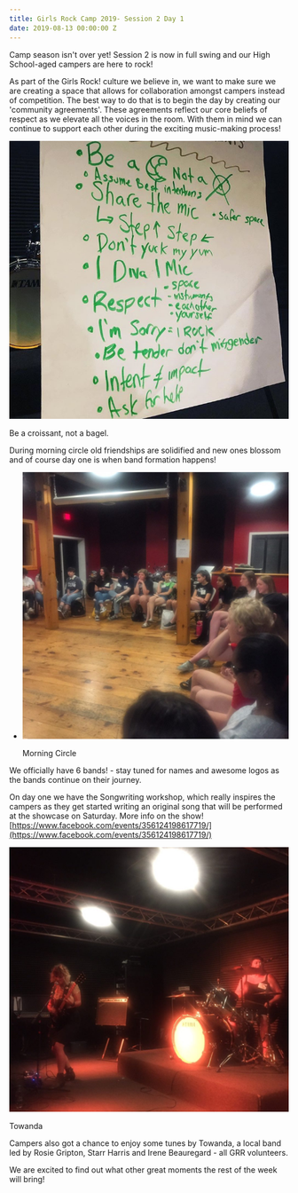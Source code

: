 ```yaml
---
title: Girls Rock Camp 2019- Session 2 Day 1
date: 2019-08-13 00:00:00 Z
---
```


Camp season isn't over yet! Session 2 is now in full swing and our High School-aged campers are here to rock!

As part of the Girls Rock! culture we believe in, we want to make sure we are creating a space that allows for collaboration amongst campers instead of competition. The best way to do that is to begin the day by creating our 'community agreements'. These agreements reflect our core beliefs of respect as we elevate all the voices in the room. With them in mind we can continue to support each other during the exciting music-making process!

![](images/FullSizeRender-2.jpg)

Be a croissant, not a bagel.

During morning circle old friendships are solidified and new ones blossom and of course day one is when band formation happens!

- ![](images/IMG_9597-1024x1024.jpg)
    
    Morning Circle
    

We officially have 6 bands! - stay tuned for names and awesome logos as the bands continue on their journey.

On day one we have the Songwriting workshop, which really inspires the campers as they get started writing an original song that will be performed at the showcase on Saturday. More info on the show! [https://www.facebook.com/events/356124198617719/](https://www.facebook.com/events/356124198617719/) 

![](images/FullSizeRender-3-1024x970.jpg)

Towanda

Campers also got a chance to enjoy some tunes by Towanda, a local band led by Rosie Gripton, Starr Harris and Irene Beauregard - all GRR volunteers.

We are excited to find out what other great moments the rest of the week will bring!
